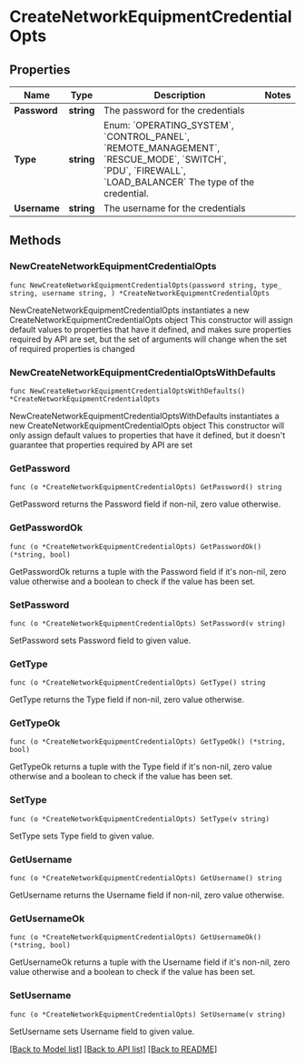 # CreateNetworkEquipmentCredentialOpts

## Properties

Name | Type | Description | Notes
------------ | ------------- | ------------- | -------------
**Password** | **string** | The password for the credentials | 
**Type** | **string** | Enum: &#x60;OPERATING_SYSTEM&#x60;, &#x60;CONTROL_PANEL&#x60;, &#x60;REMOTE_MANAGEMENT&#x60;, &#x60;RESCUE_MODE&#x60;, &#x60;SWITCH&#x60;, &#x60;PDU&#x60;, &#x60;FIREWALL&#x60;, &#x60;LOAD_BALANCER&#x60;  The type of the credential.  | 
**Username** | **string** | The username for the credentials | 

## Methods

### NewCreateNetworkEquipmentCredentialOpts

`func NewCreateNetworkEquipmentCredentialOpts(password string, type_ string, username string, ) *CreateNetworkEquipmentCredentialOpts`

NewCreateNetworkEquipmentCredentialOpts instantiates a new CreateNetworkEquipmentCredentialOpts object
This constructor will assign default values to properties that have it defined,
and makes sure properties required by API are set, but the set of arguments
will change when the set of required properties is changed

### NewCreateNetworkEquipmentCredentialOptsWithDefaults

`func NewCreateNetworkEquipmentCredentialOptsWithDefaults() *CreateNetworkEquipmentCredentialOpts`

NewCreateNetworkEquipmentCredentialOptsWithDefaults instantiates a new CreateNetworkEquipmentCredentialOpts object
This constructor will only assign default values to properties that have it defined,
but it doesn't guarantee that properties required by API are set

### GetPassword

`func (o *CreateNetworkEquipmentCredentialOpts) GetPassword() string`

GetPassword returns the Password field if non-nil, zero value otherwise.

### GetPasswordOk

`func (o *CreateNetworkEquipmentCredentialOpts) GetPasswordOk() (*string, bool)`

GetPasswordOk returns a tuple with the Password field if it's non-nil, zero value otherwise
and a boolean to check if the value has been set.

### SetPassword

`func (o *CreateNetworkEquipmentCredentialOpts) SetPassword(v string)`

SetPassword sets Password field to given value.


### GetType

`func (o *CreateNetworkEquipmentCredentialOpts) GetType() string`

GetType returns the Type field if non-nil, zero value otherwise.

### GetTypeOk

`func (o *CreateNetworkEquipmentCredentialOpts) GetTypeOk() (*string, bool)`

GetTypeOk returns a tuple with the Type field if it's non-nil, zero value otherwise
and a boolean to check if the value has been set.

### SetType

`func (o *CreateNetworkEquipmentCredentialOpts) SetType(v string)`

SetType sets Type field to given value.


### GetUsername

`func (o *CreateNetworkEquipmentCredentialOpts) GetUsername() string`

GetUsername returns the Username field if non-nil, zero value otherwise.

### GetUsernameOk

`func (o *CreateNetworkEquipmentCredentialOpts) GetUsernameOk() (*string, bool)`

GetUsernameOk returns a tuple with the Username field if it's non-nil, zero value otherwise
and a boolean to check if the value has been set.

### SetUsername

`func (o *CreateNetworkEquipmentCredentialOpts) SetUsername(v string)`

SetUsername sets Username field to given value.



[[Back to Model list]](../README.md#documentation-for-models) [[Back to API list]](../README.md#documentation-for-api-endpoints) [[Back to README]](../README.md)


